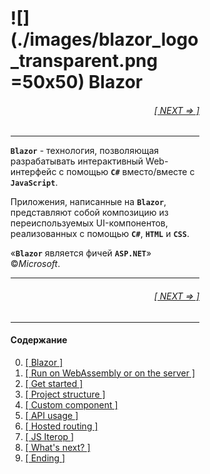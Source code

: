 <div style="width:60%; margin-left:20%;">

# ![](./images/blazor_logo_transparent.png =50x50) Blazor

<div style="text-align:right;">

###### [[ NEXT => ]](01.md)

</div>

---

**`Blazor`** - технология, позволяющая разрабатывать интерактивный Web-интерфейс с помощью **`C#`** вместо/вместе с **`JavaScript`**.

Приложения, написанные на **`Blazor`**, представляют собой композицию из переиспользуемых UI-компонентов, реализованных с помощью **`C#`**, **`HTML`** и **`CSS`**.

&laquo;**`Blazor`** является фичей **`ASP.NET`**&raquo; ©*Microsoft*.

---

<div style="text-align:right;">

###### [[ NEXT => ]](01.md)

</div>

---

#### Содержание

0. [[ Blazor ]](00.md)
1. [[ Run on WebAssembly or on the server ]](01.md)
1. [[ Get started ]](02.md)
1. [[ Project structure ]](03.md)
1. [[ Custom component ]](04.md)
1. [[ API usage ]](05.md)
1. [[ Hosted routing ]](06.md)
1. [[ JS Iterop ]](07.md)
1. [[ What's next? ]](08.md)
1. [[ Ending ]](09.md)

</div>
